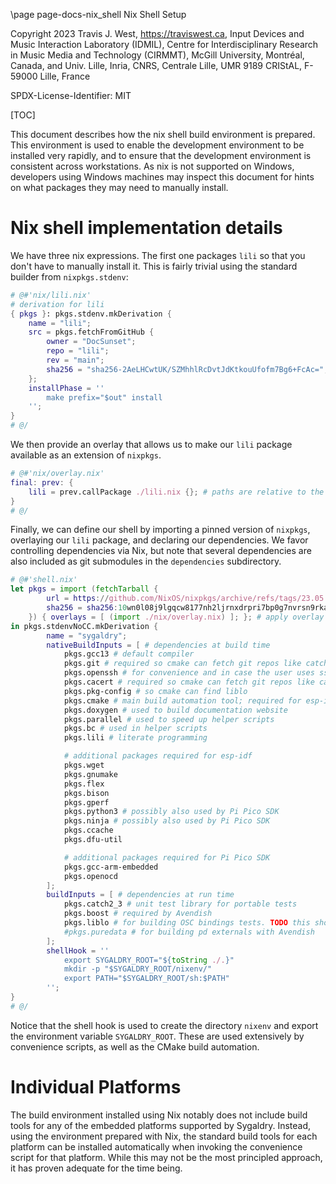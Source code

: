 \page page-docs-nix_shell Nix Shell Setup

Copyright 2023 Travis J. West, https://traviswest.ca, Input Devices and Music
Interaction Laboratory (IDMIL), Centre for Interdisciplinary Research in Music
Media and Technology (CIRMMT), McGill University, Montréal, Canada, and Univ.
Lille, Inria, CNRS, Centrale Lille, UMR 9189 CRIStAL, F-59000 Lille, France

SPDX-License-Identifier: MIT

[TOC]

This document describes how the nix shell build environment is prepared. This
environment is used to enable the development environment to be installed very
rapidly, and to ensure that the development environment is consistent across
workstations. As nix is not supported on Windows, developers using Windows
machines may inspect this document for hints on what packages they may need to
manually install.

# Nix shell implementation details

We have three nix expressions. The first one packages `lili` so that you don't
have to manually install it. This is fairly trivial using the standard builder
from `nixpkgs.stdenv`:

```nix
# @#'nix/lili.nix'
# derivation for lili
{ pkgs }: pkgs.stdenv.mkDerivation {
    name = "lili";
    src = pkgs.fetchFromGitHub {
        owner = "DocSunset";
        repo = "lili";
        rev = "main";
        sha256 = "sha256-2AeLHCwtUK/SZMhhlRcDvtJdKtkouUfofm7Bg6+FcAc=";
    };
    installPhase = ''
        make prefix="$out" install
    '';
}
# @/
```

We then provide an overlay that allows us to make our `lili` package available
as an extension of `nixpkgs`.

```nix
# @#'nix/overlay.nix'
final: prev: {
    lili = prev.callPackage ./lili.nix {}; # paths are relative to the dir the file is in
}
# @/
```

Finally, we can define our shell by importing a pinned version of `nixpkgs`,
overlaying our `lili` package, and declaring our dependencies. We favor
controlling dependencies via Nix, but note that several dependencies are also
included as git submodules in the `dependencies` subdirectory.

```nix
# @#'shell.nix'
let pkgs = import (fetchTarball {
        url = https://github.com/NixOS/nixpkgs/archive/refs/tags/23.05.tar.gz;
        sha256 = sha256:10wn0l08j9lgqcw8177nh2ljrnxdrpri7bp0g7nvrsn9rkawvlbf;
    }) { overlays = [ (import ./nix/overlay.nix) ]; }; # apply overlay to make lili available
in pkgs.stdenvNoCC.mkDerivation {
        name = "sygaldry";
        nativeBuildInputs = [ # dependencies at build time
            pkgs.gcc13 # default compiler
            pkgs.git # required so cmake can fetch git repos like catch2. Also for esp-idf, Pi Pico SDK
            pkgs.openssh # for convenience and in case the user uses ssh for git auth
            pkgs.cacert # required so cmake can fetch git repos like catch2
            pkgs.pkg-config # so cmake can find liblo
            pkgs.cmake # main build automation tool; required for esp-idf, Pi Pico SDK
            pkgs.doxygen # used to build documentation website
            pkgs.parallel # used to speed up helper scripts
            pkgs.bc # used in helper scripts
            pkgs.lili # literate programming

            # additional packages required for esp-idf
            pkgs.wget
            pkgs.gnumake
            pkgs.flex
            pkgs.bison
            pkgs.gperf
            pkgs.python3 # possibly also used by Pi Pico SDK
            pkgs.ninja # possibly also used by Pi Pico SDK
            pkgs.ccache
            pkgs.dfu-util

            # additional packages required for Pi Pico SDK
            pkgs.gcc-arm-embedded
            pkgs.openocd
        ];
        buildInputs = [ # dependencies at run time
            pkgs.catch2_3 # unit test library for portable tests
            pkgs.boost # required by Avendish
            pkgs.liblo # for building OSC bindings tests. TODO this should be optional
            #pkgs.puredata # for building pd externals with Avendish
        ];
        shellHook = ''
            export SYGALDRY_ROOT="${toString ./.}"
            mkdir -p "$SYGALDRY_ROOT/nixenv/"
            export PATH="$SYGALDRY_ROOT/sh:$PATH"
        '';
}
# @/
```

Notice that the shell hook is used to create the directory `nixenv` and export
the environment variable `SYGALDRY_ROOT`. These are used extensively by
convenience scripts, as well as the CMake build automation.

# Individual Platforms

The build environment installed using Nix notably does not include build tools
for any of the embedded platforms supported by Sygaldry. Instead, using the
environment prepared with Nix, the standard build tools for each platform can
be installed automatically when invoking the convenience script for that
platform. While this may not be the most principled approach, it has proven
adequate for the time being.
